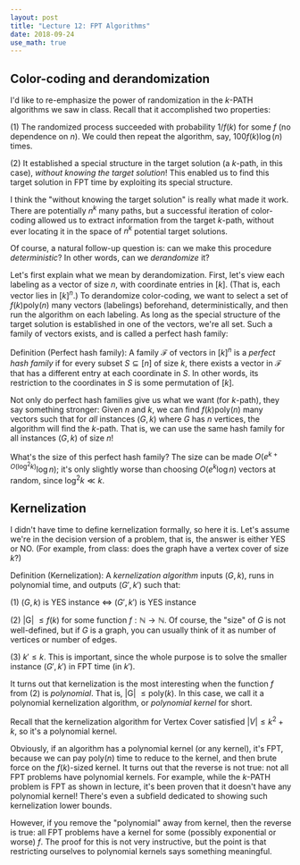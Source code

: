 ```yaml
---
layout: post
title: "Lecture 12: FPT Algorithms"
date: 2018-09-24
use_math: true
---
```


Color-coding and derandomization
---------

I'd like to re-emphasize the power of randomization in the $k$-PATH algorithms we saw in class. Recall that it accomplished two properties:

(1) The randomized process succeeded with probability $1/f(k)$ for some $f$ (no dependence on $n$). We could then repeat the algorithm, say, $100f(k)\log(n)$ times.

(2) It established a special structure in the target solution (a $k$-path, in this case), *without knowing the target solution*! This enabled us to find this target solution in FPT time by exploiting its special structure.

I think the "without knowing the target solution" is really what made it work. There are potentially $n^k$ many paths, but a successful iteration of color-coding allowed us to extract information from the target $k$-path, without ever locating it in the space of $n^k$ potential target solutions.

Of course, a natural follow-up question is: can we make this procedure *deterministic*? In other words, can we *derandomize* it?

Let's first explain what we mean by derandomization. First, let's view each labeling as a vector of size $n$, with coordinate entries in $[k]$. (That is, each vector lies in $[k]^n$.) To derandomize color-coding, we want to select a set of $f(k)\text{poly}(n)$ many vectors (labelings) beforehand, deterministically, and then run the algorithm on each labeling. As long as the special structure of the target solution is established in one of the vectors, we're all set. Such a family of vectors exists, and is called a perfect hash family:

Definition (Perfect hash family): A family $\mathcal F$ of vectors in $[k]^n$ is a *perfect hash family* if for every subset $S\subseteq [n]$ of size $k$, there exists a vector in $\mathcal F$ that has a different entry at each coordinate in $S$. In other words, its restriction to the coordinates in $S$ is some permutation of $[k]$.

Not only do perfect hash families give us what we want (for $k$-path), they say something stronger: Given $n$ and $k$, we can find $f(k)\text{poly}(n)$ many vectors such that for *all* instances $(G,k)$ where $G$ has $n$ vertices, the algorithm will find the $k$-path. That is, we can use the same hash family for all instances $(G,k)$ of size $n$!

What's the size of this perfect hash family? The size can be made $O(e^{k+O(\log^2k)} \log n)$; it's only slightly worse than choosing $O(e^k\log n)$ vectors at random, since $\log^2 k \ll k$.

Kernelization
---------

I didn't have time to define kernelization formally, so here it is. Let's assume we're in the decision version of a problem, that is, the answer is either YES or NO. (For example, from class: does the graph have a vertex cover of size $k$?)

Definition (Kernelization): A *kernelization algorithm* inputs $(G,k)$, runs in polynomial time, and outputs $(G',k')$ such that:

(1) $(G,k)$ is YES instance $\iff$ $(G',k')$ is YES instance

(2) |G| $\le f(k)$ for some function $f:\mathbb N\to\mathbb N$. Of course, the "size" of $G$ is not well-defined, but if $G$ is a graph, you can usually think of it as number of vertices or number of edges.

(3) $k' \le k$. This is important, since the whole purpose is to solve the smaller instance $(G',k')$ in FPT time (in $k'$).

It turns out that kernelization is the most interesting when the function $f$ from (2) is *polynomial*. That is, |G| $\le \text{poly}(k)$. In this case, we call it a polynomial kernelization algorithm, or *polynomial kernel* for short.

Recall that the kernelization algorithm for Vertex Cover satisfied $|V| \le k^2+k$, so it's a polynomial kernel.

Obviously, if an algorithm has a polynomial kernel (or any kernel), it's FPT, because we can pay $\text{poly}(n)$ time to reduce to the kernel, and then brute force on the $f(k)$-sized kernel. It turns out that the reverse is not true: not all FPT problems have polynomial kernels. For example, while the $k$-PATH problem is FPT as shown in lecture, it's been proven that it doesn't have any polynomial kernel! There's even a subfield dedicated to showing such kernelization lower bounds.

However, if you remove the "polynomial" away from kernel, then the reverse is true: all FPT problems have a kernel for some (possibly exponential or worse) $f$. The proof for this is not very instructive, but the point is that restricting ourselves to polynomial kernels says something meaningful.

